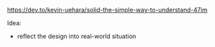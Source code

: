 https://dev.to/kevin-uehara/solid-the-simple-way-to-understand-47im

Idea:
* reflect the design into real-world situation